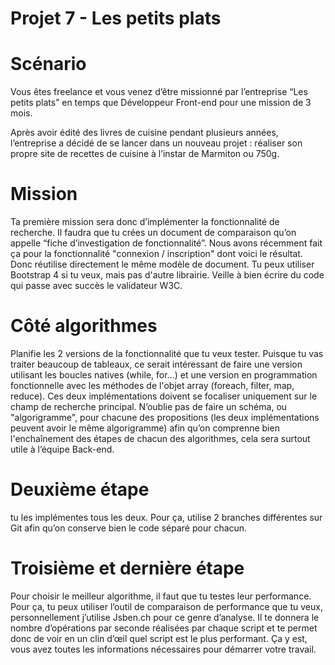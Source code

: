 # Projet 7 - Les petits plats

# Scénario

Vous êtes freelance et vous venez d’être missionné par 
l’entreprise “Les petits plats” en temps que Développeur Front-end pour une mission de 3 mois.

Après avoir édité des livres de cuisine pendant plusieurs années, 
l’entreprise a décidé de se lancer dans un nouveau projet : réaliser son propre site de recettes de cuisine à l’instar de Marmiton ou 750g.

# Mission

Ta première mission sera donc d’implémenter la fonctionnalité de recherche.
Il faudra que tu crées un document de comparaison qu’on appelle “fiche d’investigation de fonctionnalité”. 
Nous avons récemment fait ça pour la fonctionnalité "connexion / inscription" dont voici le résultat. Donc réutilise directement le même modèle de document.
Tu peux utiliser Bootstrap 4 si tu veux, mais pas d'autre librairie. 
Veille à bien écrire du code qui passe avec succès le validateur W3C.

#  Côté algorithmes

Planifie les 2 versions de la fonctionnalité que tu veux tester. 
Puisque tu vas traiter beaucoup de tableaux, ce serait intéressant de faire une version utilisant les boucles natives (while, for...) et 
une version en programmation fonctionnelle avec les méthodes de l'objet array (foreach, filter, map, reduce).
Ces deux implémentations doivent se focaliser uniquement sur le champ de recherche principal.
N’oublie pas de faire un schéma, ou "algorigramme", pour chacune des propositions (les deux implémentations peuvent avoir le même algorigramme) afin qu’on comprenne bien 
l'enchaînement des étapes de chacun des algorithmes, cela sera surtout utile à l’équipe Back-end.

# Deuxième étape

tu les implémentes tous les deux. Pour ça, utilise 2 branches différentes sur Git afin qu’on conserve bien le code séparé pour chacun.

# Troisième et dernière étape

Pour choisir le meilleur algorithme, il faut que tu testes leur performance. Pour ça, tu peux utiliser l’outil de comparaison de performance que tu veux, personnellement j’utilise Jsben.ch pour ce genre d’analyse. Il te donnera le nombre d’opérations par seconde réalisées par chaque script et te permet donc de voir en un clin d’œil quel script est le plus performant.
Ça y est, vous avez toutes les informations nécessaires pour démarrer votre travail.
